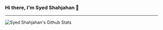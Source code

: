 ### Hi there, I'm Syed Shahjahan 🙂

---

<img align="left" alt="Syed Shahjahan's Github Stats" src="https://github-readme-stats.vercel.app/api?username=syed-shahjahan&show_icons=true&hide_border=true" >